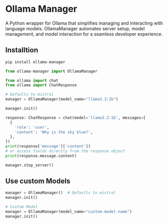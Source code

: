 # Ollama Manager

A Python wrapper for Ollama that simplifies managing and interacting with language models. OllamaManager automates server setup, model management, and model interaction for a seamless developer experience.

## Installtion

```py
pip install ollama-manager
```

```py
from ollama-manager import OllamaManager

from ollama import chat
from ollama import ChatResponse

# Defaults to mistral
manager = OllamaManager(model_name="llama3.2:1b")

manager.init()

response: ChatResponse = chat(model='llama3.2:1b', messages=[
  {
    'role': 'user',
    'content': 'Why is the sky blue?',
  },
])
print(response['message']['content'])
# or access fields directly from the response object
print(response.message.content)

manager.stop_server()

```

## Use custom Models

```py
manager = OllamaManager()  # Defaults to mistral
manager.init()

# Custom Model
manager = OllamaManager(model_name="custom-model-name")
manager.init()
```

